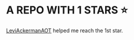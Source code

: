 # A REPO WITH 1 STARS ⭐️

[LeviAckermanAOT](https://github.com/LeviAckermanAOT) helped me reach the 1st star.